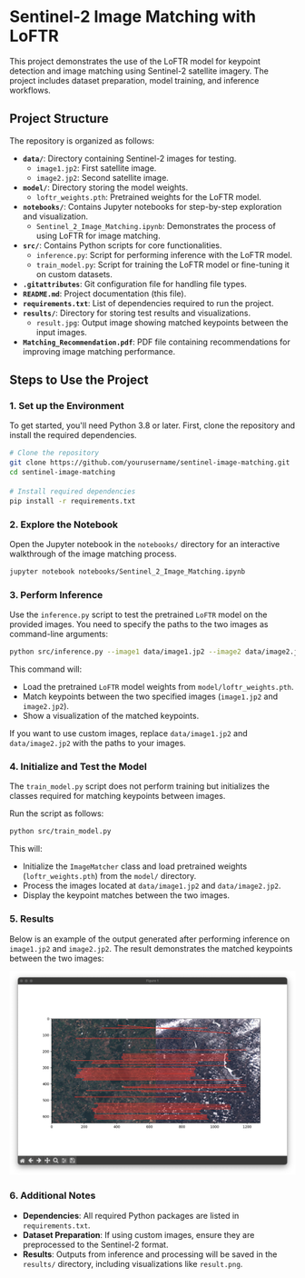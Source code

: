 # Sentinel-2 Image Matching with LoFTR

This project demonstrates the use of the LoFTR model for keypoint detection and image matching using Sentinel-2 satellite imagery. The project includes dataset preparation, model training, and inference workflows.

## Project Structure

The repository is organized as follows:

- **`data/`**: Directory containing Sentinel-2 images for testing.
  - `image1.jp2`: First satellite image.
  - `image2.jp2`: Second satellite image.
- **`model/`**: Directory storing the model weights.
  - `loftr_weights.pth`: Pretrained weights for the LoFTR model.
- **`notebooks/`**: Contains Jupyter notebooks for step-by-step exploration and visualization.
  - `Sentinel_2_Image_Matching.ipynb`: Demonstrates the process of using LoFTR for image matching.
- **`src/`**: Contains Python scripts for core functionalities.
  - `inference.py`: Script for performing inference with the LoFTR model.
  - `train_model.py`: Script for training the LoFTR model or fine-tuning it on custom datasets.
- **`.gitattributes`**: Git configuration file for handling file types.
- **`README.md`**: Project documentation (this file).
- **`requirements.txt`**: List of dependencies required to run the project.
- **`results/`**: Directory for storing test results and visualizations.
  - `result.jpg`: Output image showing matched keypoints between the input images.
- **`Matching_Recommendation.pdf`**: PDF file containing recommendations for improving image matching performance.


## Steps to Use the Project

### 1. Set up the Environment

To get started, you'll need Python 3.8 or later. First, clone the repository and install the required dependencies.

```bash
# Clone the repository
git clone https://github.com/yourusername/sentinel-image-matching.git
cd sentinel-image-matching

# Install required dependencies
pip install -r requirements.txt
```

### 2. Explore the Notebook
Open the Jupyter notebook in the `notebooks/` directory for an interactive walkthrough of the image matching process.

```bash
jupyter notebook notebooks/Sentinel_2_Image_Matching.ipynb
```

### 3. Perform Inference
Use the `inference.py` script to test the pretrained `LoFTR` model on the provided images. You need to specify the paths to the two images as command-line arguments:

```bash
python src/inference.py --image1 data/image1.jp2 --image2 data/image2.jp2
```
This command will:

- Load the pretrained `LoFTR` model weights from `model/loftr_weights.pth`.
- Match keypoints between the two specified images (`image1.jp2` and `image2.jp2`).
- Show a visualization of the matched keypoints.

If you want to use custom images, replace `data/image1.jp2` and `data/image2.jp2` with the paths to your images.

### 4. Initialize and Test the Model
The `train_model.py` script does not perform training but initializes the classes required for matching keypoints between images. 

Run the script as follows:

```bash
python src/train_model.py
```

This will:

- Initialize the `ImageMatcher` class and load pretrained weights (`loftr_weights.pth`) from the `model/` directory.
- Process the images located at `data/image1.jp2` and `data/image2.jp2`.
- Display the keypoint matches between the two images.

### 5. Results

Below is an example of the output generated after performing inference on `image1.jp2` and `image2.jp2`. The result demonstrates the matched keypoints between the two images:

![Result](results/result.jpg)

### 6. Additional Notes

- **Dependencies**: All required Python packages are listed in `requirements.txt`.
- **Dataset Preparation**: If using custom images, ensure they are preprocessed to the Sentinel-2 format.
- **Results**: Outputs from inference and processing will be saved in the `results/` directory, including visualizations like `result.png`.
